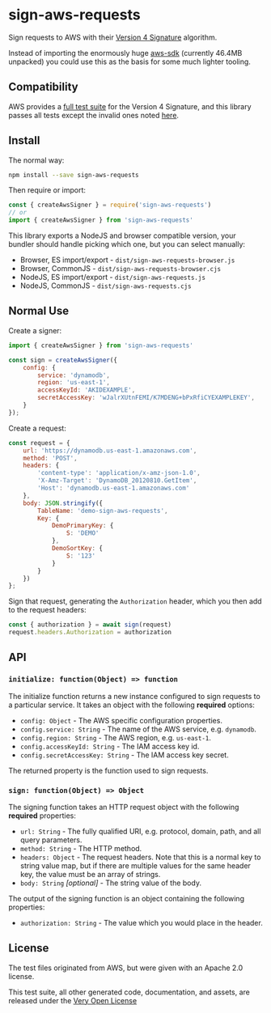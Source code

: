 # sign-aws-requests

Sign requests to AWS with their [Version 4 Signature](https://docs.aws.amazon.com/general/latest/gr/sigv4_signing.html) algorithm.

Instead of importing the enormously huge [aws-sdk](https://www.npmjs.com/package/aws-sdk) (currently 46.4MB unpacked) you could use this as the basis for some much lighter tooling.

## Compatibility

AWS provides a [full test suite](https://docs.aws.amazon.com/general/latest/gr/signature-v4-test-suite.html) for the Version 4 Signature, and this library passes all tests except the invalid ones noted [here](https://github.com/saibotsivad/aws-sig-v4-test-suite/#notes-on-bad-tests).

## Install

The normal way:

```bash
npm install --save sign-aws-requests
```

Then require or import:

```js
const { createAwsSigner } = require('sign-aws-requests')
// or
import { createAwsSigner } from 'sign-aws-requests'
```

This library exports a NodeJS and browser compatible version, your bundler should handle picking which one, but you can select manually:

* Browser, ES import/export - `dist/sign-aws-requests-browser.js`
* Browser, CommonJS - `dist/sign-aws-requests-browser.cjs`
* NodeJS, ES import/export - `dist/sign-aws-requests.js`
* NodeJS, CommonJS - `dist/sign-aws-requests.cjs`

## Normal Use

Create a signer:

```js
import { createAwsSigner } from 'sign-aws-requests'

const sign = createAwsSigner({
	config: {
		service: 'dynamodb',
		region: 'us-east-1',
		accessKeyId: 'AKIDEXAMPLE',
		secretAccessKey: 'wJalrXUtnFEMI/K7MDENG+bPxRfiCYEXAMPLEKEY',
	}
});
```

Create a request:

```js
const request = {
	url: 'https://dynamodb.us-east-1.amazonaws.com',
	method: 'POST',
	headers: {
		'content-type': 'application/x-amz-json-1.0',
		'X-Amz-Target': 'DynamoDB_20120810.GetItem',
		'Host': 'dynamodb.us-east-1.amazonaws.com'
	},
	body: JSON.stringify({
		TableName: 'demo-sign-aws-requests',
		Key: {
			DemoPrimaryKey: {
				S: 'DEMO'
			},
			DemoSortKey: {
				S: '123'
			}
		}
	})
};
```

Sign that request, generating the `Authorization` header, which you then add to the request headers:

```js
const { authorization } = await sign(request)
request.headers.Authorization = authorization
```

## API

### `initialize: function(Object) => function`

The initialize function returns a new instance configured to sign requests to a particular service. It takes an object with the following **required** options:

* `config: Object` - The AWS specific configuration properties.
* `config.service: String` - The name of the AWS service, e.g. `dynamodb`.
* `config.region: String` - The AWS region, e.g. `us-east-1`.
* `config.accessKeyId: String` - The IAM access key id.
* `config.secretAccessKey: String` - The IAM access key secret.

The returned property is the function used to sign requests.

### `sign: function(Object) => Object`

The signing function takes an HTTP request object with the following **required** properties:

* `url: String` - The fully qualified URI, e.g. protocol, domain, path, and all query parameters.
* `method: String` - The HTTP method.
* `headers: Object` - The request headers. Note that this is a normal key to string value map, but if there are multiple values for the same header key, the value must be an array of strings.
* `body: String` *[optional]* - The string value of the body.

The output of the signing function is an object containing the following properties:

* `authorization: String` - The value which you would place in the header.

## License

The test files originated from AWS, but were given with an Apache 2.0 license.

This test suite, all other generated code, documentation, and assets, are released under the [Very Open License](http://veryopenlicense.com)
